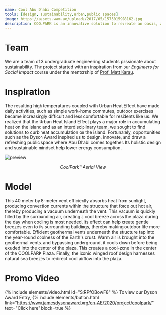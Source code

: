 ```yaml
---
name: Cool Abu Dhabi Competition 
tools: [design, sustainability,urban,public spaces]
image: https://assets.wam.ae/uploads/2017/05/1575015918162.jpg
description: COOLPARK is an innovative solution to recreate an oasis, a multifunctional public space for people to destress, take a stroll, kids to play, people to work and hold events. COOLPARK’s science and forward-thinking strategies help to reduce heat. This project was the official entry from NYU Abu Dhabi to Abu Dhabi Muncipality and the Dyson Award.
---
```


# Team
We are a team of 3 undergraduate engineering students passionate about sustainability. The project started with an inspiration from our *Engineers for Social Impact* course under the mentorship of [Prof. Matt Karau](https://nyuad.nyu.edu/en/academics/divisions/engineering/faculty/matthew-karau.html).
# Inspiration

The resulting high temperatures coupled with Urban Heat Effect have made daily activities, such as simple work-home commutes, outdoor exercises became increasingly difficult and less comfortable for residents like us. We realized that the Urban Heat Island Effect plays a major role in accumulating heat on the island and as an interdisciplinary team, we sought to find solutions to curb heat accumulation on the island. Fortunately, opportunities such as the Dyson Award inspired us to design, innovate, and draw a refreshing public space where Abu Dhabi comes together. Its holistic design and sustainable mindset help lower energy consumption.

![preview](https://imgur.com/a6U5dhY)
  <center><i>CoolPark™ Aerial View</i> </center>
  
# Model
This 40 meter by 8-meter vent efficiently absorbs heat from sunlight, producing convection currents within the structure that force out hot air, thereby producing a vacuum underneath the vent. This vacuum is quickly filled by the surrounding air, creating a cool breeze across the plaza during the day when cooling is most needed. Its effect can help create gentle breezes even to its surrounding buildings, thereby making outdoor life more comfortable. Efficient geothermal vents underneath the structure tap into the year-round coolness of the Earth's crust. Warm air is brought into the geothermal vents, and bypassing underground, it cools down before being exuded into the center of the plaza. This creates a cool-zone in the center of the COOLPARK Plaza. Finally, the iconic winged roof design harnesses natural sea breezes to redirect cool airflow into the plaza.


  
# Promo Video

{% include elements/video.html id="StRPfOBowF8" %}
To view our Dyson Award Entry,
{% include elements/button.html link="https://www.jamesdysonaward.org/en-AE/2020/project/coolpark/" text="Click here" block=true %}